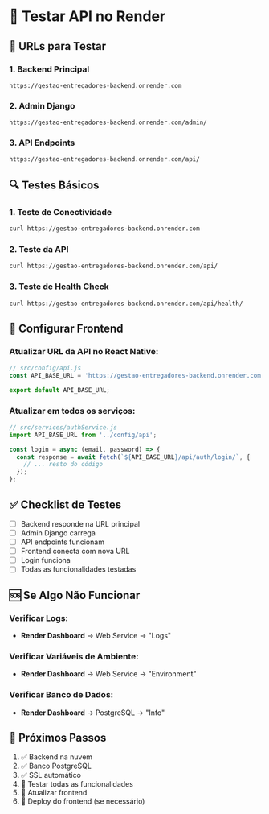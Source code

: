 # 🧪 Testar API no Render

## 🎯 **URLs para Testar**

### **1. Backend Principal**
```
https://gestao-entregadores-backend.onrender.com
```

### **2. Admin Django**
```
https://gestao-entregadores-backend.onrender.com/admin/
```

### **3. API Endpoints**
```
https://gestao-entregadores-backend.onrender.com/api/
```

## 🔍 **Testes Básicos**

### **1. Teste de Conectividade**
```bash
curl https://gestao-entregadores-backend.onrender.com
```

### **2. Teste da API**
```bash
curl https://gestao-entregadores-backend.onrender.com/api/
```

### **3. Teste de Health Check**
```bash
curl https://gestao-entregadores-backend.onrender.com/api/health/
```

## 📱 **Configurar Frontend**

### **Atualizar URL da API no React Native:**

```javascript
// src/config/api.js
const API_BASE_URL = 'https://gestao-entregadores-backend.onrender.com';

export default API_BASE_URL;
```

### **Atualizar em todos os serviços:**
```javascript
// src/services/authService.js
import API_BASE_URL from '../config/api';

const login = async (email, password) => {
  const response = await fetch(`${API_BASE_URL}/api/auth/login/`, {
    // ... resto do código
  });
};
```

## ✅ **Checklist de Testes**

- [ ] Backend responde na URL principal
- [ ] Admin Django carrega
- [ ] API endpoints funcionam
- [ ] Frontend conecta com nova URL
- [ ] Login funciona
- [ ] Todas as funcionalidades testadas

## 🆘 **Se Algo Não Funcionar**

### **Verificar Logs:**
- **Render Dashboard** → Web Service → "Logs"

### **Verificar Variáveis de Ambiente:**
- **Render Dashboard** → Web Service → "Environment"

### **Verificar Banco de Dados:**
- **Render Dashboard** → PostgreSQL → "Info"

## 🎉 **Próximos Passos**

1. ✅ Backend na nuvem
2. ✅ Banco PostgreSQL
3. ✅ SSL automático
4. 🔄 Testar todas as funcionalidades
5. 🔄 Atualizar frontend
6. 🔄 Deploy do frontend (se necessário)
